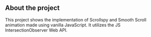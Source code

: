## About the project
This project shows the implementation of Scrollspy and Smooth Scroll animation made using vanilla JavaScript. It utilizes the JS IntersectionObserver Web API.
